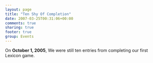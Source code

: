 ```yaml
---
layout: page
title: "Ten Shy Of Completion"
date: 2007-03-25T00:31:06+00:00
comments: true
sharing: true
footer: true
group: Events
---
```


<a name='teaser'></a>
On **October 1, 2005**, We were still ten entries from completing our first Lexicon game.
<a name='body'></a>
